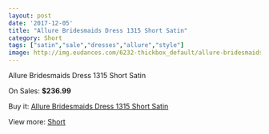 ```yaml
---
layout: post
date: '2017-12-05'
title: "Allure Bridesmaids Dress 1315 Short Satin"
category: Short
tags: ["satin","sale","dresses","allure","style"]
image: http://img.eudances.com/6232-thickbox_default/allure-bridesmaids-dress-1315-short-satin.jpg
---
```

Allure Bridesmaids Dress 1315 Short Satin

On Sales: **$236.99**
<a href="https://www.eudances.com/en/short/2240-allure-bridesmaids-dress-1315-short-satin.html"><amp-img layout="responsive" width="600" height="600" src="//img.eudances.com/6232-thickbox_default/allure-bridesmaids-dress-1315-short-satin.jpg" alt="Allure Bridesmaids Dress 1315 Short Satin 0" /></a>

Buy it: [Allure Bridesmaids Dress 1315 Short Satin](https://www.eudances.com/en/short/2240-allure-bridesmaids-dress-1315-short-satin.html "Allure Bridesmaids Dress 1315 Short Satin")

View more: [Short](https://www.eudances.com/en/25-short "Short")